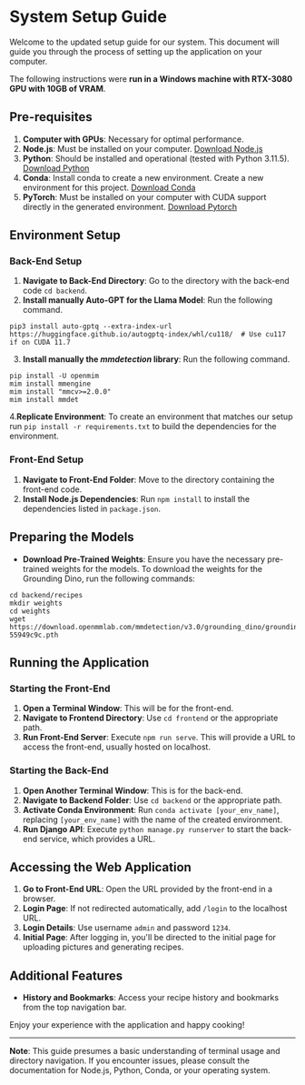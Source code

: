 # System Setup Guide

Welcome to the updated setup guide for our system. This document will guide you through the process of setting up the application on your computer.

The following instructions were **run in a Windows machine with RTX-3080 GPU with 10GB of VRAM**.

## Pre-requisites

1. **Computer with GPUs**: Necessary for optimal performance.
2. **Node.js**: Must be installed on your computer. [Download Node.js](https://nodejs.org/)
3. **Python**: Should be installed and operational (tested with Python 3.11.5). [Download Python](https://www.python.org/downloads/)
4. **Conda**: Install conda to create a new environment. Create a new environment for this project. [Download Conda](https://docs.conda.io/projects/conda/en/latest/user-guide/install/index.html)
5. **PyTorch**: Must be installed on your computer with CUDA support directly in the generated environment. [Download Pytorch](https://pytorch.org/get-started/locally/)

## Environment Setup

### Back-End Setup

1. **Navigate to Back-End Directory**: Go to the directory with the back-end code `cd backend`.
2. **Install manually Auto-GPT for the Llama Model**: Run the following command.
```
pip3 install auto-gptq --extra-index-url https://huggingface.github.io/autogptq-index/whl/cu118/  # Use cu117 if on CUDA 11.7
```
3. **Install manually the *mmdetection* library**: Run the following command.
```
pip install -U openmim
mim install mmengine
mim install "mmcv>=2.0.0"
mim install mmdet
```
4.**Replicate Environment**: To create an environment that matches our setup run `pip install -r requirements.txt` to build the dependencies for the environment.


### Front-End Setup

1. **Navigate to Front-End Folder**: Move to the directory containing the front-end code.
2. **Install Node.js Dependencies**: Run `npm install` to install the dependencies listed in `package.json`.

## Preparing the Models

- **Download Pre-Trained Weights**: Ensure you have the necessary pre-trained weights for the models.
To download the weights for the Grounding Dino, run the following commands:
```
cd backend/recipes
mkdir weights
cd weights
wget https://download.openmmlab.com/mmdetection/v3.0/grounding_dino/groundingdino_swinb_cogcoor_mmdet-55949c9c.pth
```

## Running the Application

### Starting the Front-End

1. **Open a Terminal Window**: This will be for the front-end.
2. **Navigate to Frontend Directory**: Use `cd frontend` or the appropriate path.
3. **Run Front-End Server**: Execute `npm run serve`. This will provide a URL to access the front-end, usually hosted on localhost.

### Starting the Back-End

1. **Open Another Terminal Window**: This is for the back-end.
2. **Navigate to Backend Folder**: Use `cd backend` or the appropriate path.
3. **Activate Conda Environment**: Run `conda activate [your_env_name]`, replacing `[your_env_name]` with the name of the created environment.
4. **Run Django API**: Execute `python manage.py runserver` to start the back-end service, which provides a URL.

## Accessing the Web Application

1. **Go to Front-End URL**: Open the URL provided by the front-end in a browser.
2. **Login Page**: If not redirected automatically, add `/login` to the localhost URL.
3. **Login Details**: Use username `admin` and password `1234`.
4. **Initial Page**: After logging in, you'll be directed to the initial page for uploading pictures and generating recipes.

## Additional Features

- **History and Bookmarks**: Access your recipe history and bookmarks from the top navigation bar.

Enjoy your experience with the application and happy cooking!

---

**Note**: This guide presumes a basic understanding of terminal usage and directory navigation. If you encounter issues, please consult the documentation for Node.js, Python, Conda, or your operating system.
